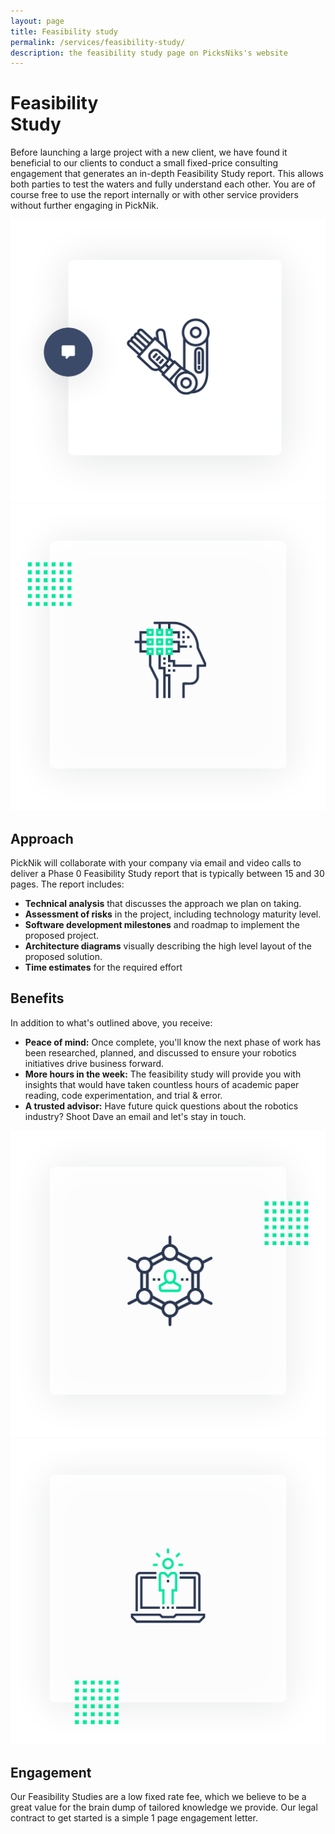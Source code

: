 ```yaml
---
layout: page
title: Feasibility study
permalink: /services/feasibility-study/
description: the feasibility study page on PicksNiks's website
---
```


<div class="container">
    <div class="services-robotic-section-main">
        <div class="row align-items-center">
            <div class="col-12 col-lg-6">
                <h1>
                  Feasibility<br/> Study
                </h1>
                <p>
                    Before launching a large project with a new client, we have found it beneficial to our clients to conduct
                    a small fixed-price consulting engagement that generates an in-depth Feasibility Study report. This
                    allows both parties to test the waters and fully understand each other. You are of course free to use the
                    report internally or with other service providers without further engaging in PickNik.
                </p>
            </div>
            <div class="col-12 col-lg-6">
                <img src="/assets/images/redesign/robotic-consuting-main.png" alt="robotic consulting image">
            </div>
        </div>
    </div>
</div>
<div class="container-fluid bg-grey">
    <div class="container">
        <div class="services-robotic-card-wrapper">
           <div class="row align-items-center">
                <div class="col-12 col-lg-6">
                    <img src="/assets/images/redesign/expertise.png" alt="Expertise">
                </div>
                <div class="col-12 col-lg-6">
                    <h2>Approach</h2>
                    <p>
                        PickNik will collaborate with your company via email and video calls to deliver a Phase 0 Feasibility
                        Study report that is typically between 15 and 30 pages. The report includes:
                    </p>
                    <ul class="basic-list green-square">
                      <li><strong>Technical analysis</strong> that discusses the approach we plan on taking.</li>
                      <li><strong>Assessment of risks</strong> in the project, including technology maturity level.</li>
                      <li><strong>Software development milestones</strong> and roadmap to implement the proposed project.</li>
                      <li><strong>Architecture diagrams</strong> visually describing the high level layout of the proposed solution.</li>
                      <li><strong>Time estimates</strong> for the required effort</li>
                    </ul>
                </div>
            </div>
        </div>
        <div class="services-robotic-card-wrapper block-padding-0">
           <div class="row align-items-center">
                <div class="col-12 col-lg-6">
                    <h2>Benefits</h2>
                    <p>
                       In addition to what's outlined above, you receive:
                    </p>
                    <ul class="basic-list green-square">
                      <li>
                          <strong>Peace of mind:</strong> Once complete, you'll know the next phase of work has been researched,
                          planned, and discussed to ensure your robotics initiatives drive business forward.
                      </li>
                      <li>
                          <strong>More hours in the week:</strong> The feasibility study will provide you with insights that would have
                          taken countless hours of academic paper reading, code experimentation, and trial & error.
                      </li>
                      <li>
                          <strong>A trusted advisor:</strong> Have future quick questions about the robotics industry? Shoot Dave an
                          email and let's stay in touch.
                      </li>
                    </ul>
                </div>
                <div class="col-12 col-lg-6">
                    <img src="/assets/images/redesign/scalability.png" alt="scalability">
                </div>
            </div>
        </div>
        <div class="services-robotic-card-wrapper">
           <div class="row align-items-center">
                <div class="col-12 col-lg-6">
                    <img src="/assets/images/redesign/collaboration.png" alt="Collaboration">
                </div>
                <div class="col-12 col-lg-6">
                    <h2>Engagement</h2>
                    <p>
                        Our Feasibility Studies are a low fixed rate fee, which we believe to be a great value for the brain dump
                        of tailored knowledge we provide. Our legal contract to get started is a simple 1 page engagement
                        letter.
                    </p>
                </div>
            </div>
        </div>
    </div>
</div>
